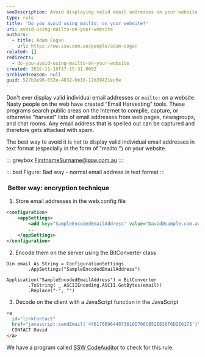 ```yaml
---
seoDescription: Avoid displaying valid email addresses on your website to prevent spam and email harvesting.
type: rule
title: 'Do you avoid using mailto: on your website?'
uri: avoid-using-mailto-on-your-website
authors:
  - title: Adam Cogan
    url: https://ww.ssw.com.au/people/adam-cogan
related: []
redirects:
  - do-you-avoid-using-mailto-on-your-website
created: 2016-11-16T17:15:31.000Z
archivedreason: null
guid: 527b3e90-652e-4832-bb18-17d39421ec0e
---
```


Don't ever display valid individual email addresses or `mailto:` on a website. Nasty people on the web have created "Email Harvesting" tools. These programs search public areas on the Internet to compile, capture, or otherwise "harvest" lists of email addresses from web pages, newsgroups, and chat rooms. Any email address that is spelled out can be captured and therefore gets attacked with spam.

The best way to avoid it is not to display valid individual email addresses in text format (especially in the form of "mailto:") on your website.

<!--endintro-->

::: greybox
<FirstnameSurname@ssw.com.au>
:::

::: bad
Figure: Bad way - normal email address in text format
:::

###  Better way: encryption technique

1. Store email addresses in the web.config file

```xml
<configuration>
    <appSettings>
        <add key="SampleEncodedEmailAddress" value="David@sample.com.au" />
        ...
    </appSettings>
</configuration>
```

2. Encode them on the server using the BitConverter class

```vbnet
Dim email As String = ConfigurationSettings
        .AppSettings("SampleEncodedEmailAddress")

Application("SampleEncodedEmailAddress") = BitConverter
        .ToString( _ ASCIIEncoding.ASCII.GetBytes(email))
        .Replace("-", "")
```

3. Decode on the client with a JavaScript function in the JavaScript

```html
<a
  id="linkContact"
  href="javascript:sendEmail('44617669644073616D706C652E636F6D2E6175')">
  CONTACT David
</a>
```

We have a program called [SSW CodeAuditor](https://codeauditor.com) to check for this rule.
